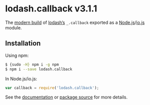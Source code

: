 # lodash.callback v3.1.1

The [modern build](https://github.com/lodash/lodash/wiki/Build-Differences) of [lodash’s](https://lodash.com/) `_.callback` exported as a [Node.js](http://nodejs.org/)/[io.js](https://iojs.org/) module.

## Installation

Using npm:

```bash
$ {sudo -H} npm i -g npm
$ npm i --save lodash.callback
```

In Node.js/io.js:

```js
var callback = require('lodash.callback');
```

See the [documentation](https://lodash.com/docs#callback) or [package source](https://github.com/lodash/lodash/blob/3.1.1-npm-packages/lodash.callback) for more details.
